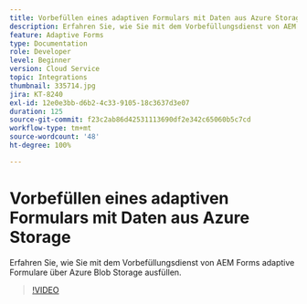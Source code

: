 ```yaml
---
title: Vorbefüllen eines adaptiven Formulars mit Daten aus Azure Storage
description: Erfahren Sie, wie Sie mit dem Vorbefüllungsdienst von AEM Forms adaptive Formulare über Azure Blob Storage ausfüllen.
feature: Adaptive Forms
type: Documentation
role: Developer
level: Beginner
version: Cloud Service
topic: Integrations
thumbnail: 335714.jpg
jira: KT-8240
exl-id: 12e0e3bb-d6b2-4c33-9105-18c3637d3e07
duration: 125
source-git-commit: f23c2ab86d42531113690df2e342c65060b5c7cd
workflow-type: tm+mt
source-wordcount: '48'
ht-degree: 100%

---
```


# Vorbefüllen eines adaptiven Formulars mit Daten aus Azure Storage

Erfahren Sie, wie Sie mit dem Vorbefüllungsdienst von AEM Forms adaptive Formulare über Azure Blob Storage ausfüllen.

>[!VIDEO](https://video.tv.adobe.com/v/335714?quality=12&learn=on)

